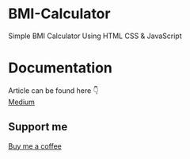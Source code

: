 # BMI-Calculator
Simple BMI Calculator Using HTML CSS &amp; JavaScript

# Documentation

Article can be found here 👇 </br>
<a href="https://wanuja18.medium.com/how-to-create-a-simple-bmi-calculator-using-html-css-javascript-ce0fc4531e0">Medium</a>

## Support me
<a href="https://www.buymeacoffee.com/wanuja18">Buy me a coffee</a>


